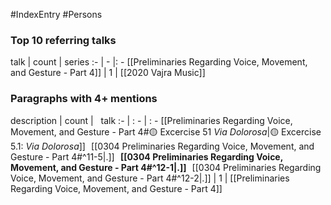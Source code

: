 #IndexEntry #Persons

### Top 10 referring talks
talk | count | series
:- | - |: -
[[Preliminaries Regarding Voice, Movement, and Gesture - Part 4]] | 1 | [[2020 Vajra Music]]

### Paragraphs with 4+ mentions
description | count | &nbsp;&nbsp;talk
:- | : - | : -
[[Preliminaries Regarding Voice, Movement, and Gesture - Part 4#🟡 Excercise 51 _Via Dolorosa_\|🟡 Excercise 5.1: _Via Dolorosa_]] &nbsp;&nbsp;[[0304 Preliminaries Regarding Voice, Movement, and Gesture - Part 4#^11-5\|.]] &nbsp; **[[0304 Preliminaries Regarding Voice, Movement, and Gesture - Part 4#^12-1\|.]]** &nbsp; [[0304 Preliminaries Regarding Voice, Movement, and Gesture - Part 4#^12-2\|.]] | 1 | [[Preliminaries Regarding Voice, Movement, and Gesture - Part 4]]

